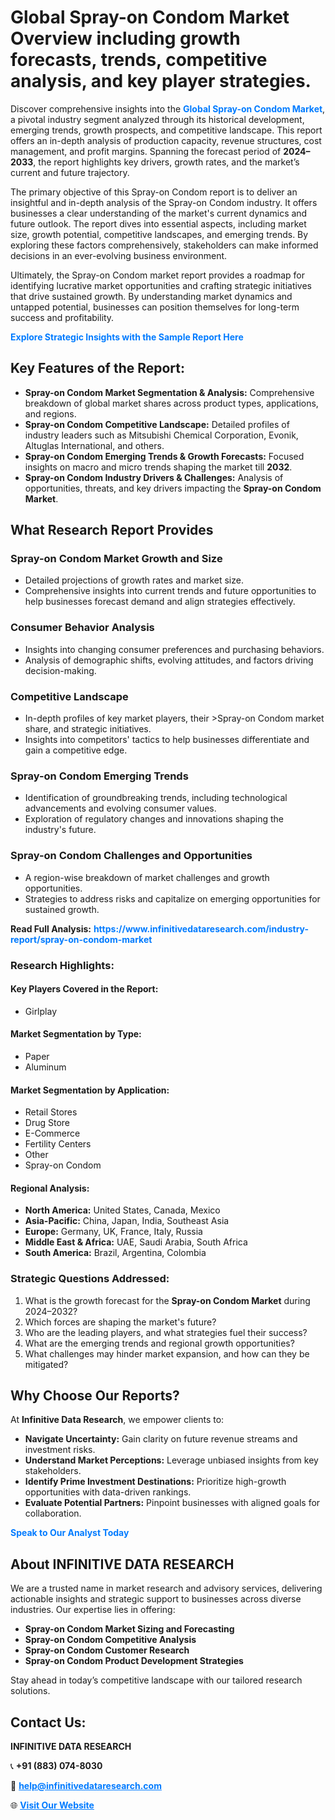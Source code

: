 <h1>Global Spray-on Condom Market Overview including growth forecasts, trends, competitive analysis, and key player strategies.</h1>
<p>
Discover comprehensive insights into the 
<a href="https://www.infinitivedataresearch.com/industry-report/spray-on-condom-market" rel="dofollow" style="color: #007BFF; text-decoration: none;"><strong>Global Spray-on Condom Market</strong></a>, a pivotal industry segment analyzed through its historical development, emerging trends, growth prospects, and competitive landscape. This report offers an in-depth analysis of production capacity, revenue structures, cost management, and profit margins. Spanning the forecast period of <strong>2024–2033</strong>, the report highlights key drivers, growth rates, and the market’s current and future trajectory.
</p>
<p>
The primary objective of this Spray-on Condom report is to deliver an insightful and in-depth analysis of the Spray-on Condom industry. It offers businesses a clear understanding of the market's current dynamics and future outlook. The report dives into essential aspects, including market size, growth potential, competitive landscapes, and emerging trends. By exploring these factors comprehensively, stakeholders can make informed decisions in an ever-evolving business environment.
</p>
<p>
Ultimately, the Spray-on Condom market report provides a roadmap for identifying lucrative market opportunities and crafting strategic initiatives that drive sustained growth. By understanding market dynamics and untapped potential, businesses can position themselves for long-term success and profitability.
</p>
<p>
<a href="https://www.infinitivedataresearch.com/request-sample/reportId=102861" style="color: #007BFF; text-decoration: none;"><strong>Explore Strategic Insights with the Sample Report Here</strong></a>
</p>

<h2>Key Features of the Report:</h2>
<ul>
<li><strong>Spray-on Condom Market Segmentation & Analysis:</strong> Comprehensive breakdown of global market shares across product types, applications, and regions.</li>
<li><strong>Spray-on Condom Competitive Landscape:</strong> Detailed profiles of industry leaders such as Mitsubishi Chemical Corporation, Evonik, Altuglas International, and others.</li>
<li><strong>Spray-on Condom Emerging Trends & Growth Forecasts:</strong> Focused insights on macro and micro trends shaping the market till <strong>2032</strong>.</li>
<li><strong>Spray-on Condom Industry Drivers & Challenges:</strong> Analysis of opportunities, threats, and key drivers impacting the <strong>Spray-on Condom Market</strong>.</li>
</ul>

<h2>What Research Report Provides</h2>
<h3>Spray-on Condom Market Growth and Size</h3>
<ul>
<li>Detailed projections of growth rates and market size.</li>
<li>Comprehensive insights into current trends and future opportunities to help businesses forecast demand and align strategies effectively.</li>
</ul>

<h3>Consumer Behavior Analysis</h3>
<ul>
<li>Insights into changing consumer preferences and purchasing behaviors.</li>
<li>Analysis of demographic shifts, evolving attitudes, and factors driving decision-making.</li>
</ul>

<h3>Competitive Landscape</h3>
<ul>
<li>In-depth profiles of key market players, their >Spray-on Condom market share, and strategic initiatives.</li>
<li>Insights into competitors' tactics to help businesses differentiate and gain a competitive edge.</li>
</ul>

<h3>Spray-on Condom Emerging Trends</h3>
<ul>
<li>Identification of groundbreaking trends, including technological advancements and evolving consumer values.</li>
<li>Exploration of regulatory changes and innovations shaping the industry's future.</li>
</ul>

<h3>Spray-on Condom Challenges and Opportunities</h3>
<ul>
<li>A region-wise breakdown of market challenges and growth opportunities.</li>
<li>Strategies to address risks and capitalize on emerging opportunities for sustained growth.</li>
</ul>
<p><strong>Read Full Analysis:</strong> <a href="https://www.infinitivedataresearch.com/industry-report/spray-on-condom-market" rel="dofollow" style="color: #007BFF; text-decoration: none;"><strong>https://www.infinitivedataresearch.com/industry-report/spray-on-condom-market</strong></a></p>
<h3>Research Highlights:</h3>
<h4>Key Players Covered in the Report:</h4>
<ul><li>Girlplay</li></ul>
<h4>Market Segmentation by Type:</h4>
<ul><li>Paper</li><li>Aluminum</li></ul>
<h4>Market Segmentation by Application:</h4>
<ul><li>Retail Stores</li><li>Drug Store</li><li>E-Commerce</li><li>Fertility Centers</li><li>Other</li><li>Spray-on Condom</li></ul>

<h4>Regional Analysis:</h4>
<ul>
<li><strong>North America:</strong> United States, Canada, Mexico</li>
<li><strong>Asia-Pacific:</strong> China, Japan, India, Southeast Asia</li>
<li><strong>Europe:</strong> Germany, UK, France, Italy, Russia</li>
<li><strong>Middle East & Africa:</strong> UAE, Saudi Arabia, South Africa</li>
<li><strong>South America:</strong> Brazil, Argentina, Colombia</li>
</ul>

<h3>Strategic Questions Addressed:</h3>
<ol>
<li>What is the growth forecast for the <strong>Spray-on Condom Market</strong> during 2024–2032?</li>
<li>Which forces are shaping the market's future?</li>
<li>Who are the leading players, and what strategies fuel their success?</li>
<li>What are the emerging trends and regional growth opportunities?</li>
<li>What challenges may hinder market expansion, and how can they be mitigated?</li>
</ol>

<h2>Why Choose Our Reports?</h2>
<p>At <strong>Infinitive Data Research</strong>, we empower clients to:</p>
<ul>
<li><strong>Navigate Uncertainty:</strong> Gain clarity on future revenue streams and investment risks.</li>
<li><strong>Understand Market Perceptions:</strong> Leverage unbiased insights from key stakeholders.</li>
<li><strong>Identify Prime Investment Destinations:</strong> Prioritize high-growth opportunities with data-driven rankings.</li>
<li><strong>Evaluate Potential Partners:</strong> Pinpoint businesses with aligned goals for collaboration.</li>
</ul>
<p><a href="https://www.infinitivedataresearch.com/industry-report/spray-on-condom-market" rel="dofollow" style="color: #007BFF; text-decoration: none;"><strong>Speak to Our Analyst Today</strong></a></p>

<h2>About INFINITIVE DATA RESEARCH</h2>
<p>We are a trusted name in market research and advisory services, delivering actionable insights and strategic support to businesses across diverse industries. Our expertise lies in offering:</p>
<ul>
<li><strong>Spray-on Condom Market Sizing and Forecasting</strong></li>
<li><strong>Spray-on Condom Competitive Analysis</strong></li>
<li><strong>Spray-on Condom Customer Research</strong></li>
<li><strong>Spray-on Condom Product Development Strategies</strong></li>
</ul>
<p>Stay ahead in today’s competitive landscape with our tailored research solutions.</p>

<h2>Contact Us:</h2>
<p><strong>INFINITIVE DATA RESEARCH</strong></p>
<p>📞 <strong>+91 (883) 074-8030</strong></p>
<p>📧 <strong><a href="mailto:help@infinitivedataresearch.com" style="color: #007BFF;">help@infinitivedataresearch.com</a></strong></p>
<p>🌐 <strong><a href="https://www.infinitivedataresearch.com" rel="dofollow" style="color: #007BFF;">Visit Our Website</a></strong></p>